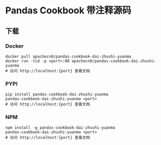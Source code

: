 # Pandas Cookbook 带注释源码

## 下载

### Docker

```
docker pull apachecn0/pandas-cookbook-dai-zhushi-yuanma
docker run -tid -p <port>:80 apachecn0/pandas-cookbook-dai-zhushi-yuanma
# 访问 http://localhost:{port} 查看文档
```

### PYPI

```
pip install pandas-cookbook-dai-zhushi-yuanma
pandas-cookbook-dai-zhushi-yuanma <port>
# 访问 http://localhost:{port} 查看文档
```

### NPM

```
npm install -g pandas-cookbook-dai-zhushi-yuanma
pandas-cookbook-dai-zhushi-yuanma <port>
# 访问 http://localhost:{port} 查看文档
```
